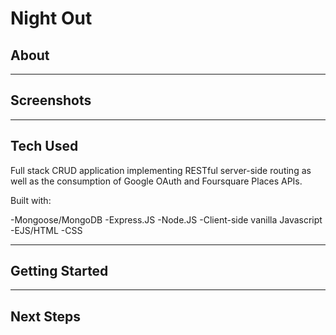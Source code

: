 # Night Out

## About


---

## Screenshots


---

## Tech Used

Full stack CRUD application implementing RESTful server-side routing as well as the consumption of Google OAuth and Foursquare Places APIs.

Built with:

-Mongoose/MongoDB
-Express.JS
-Node.JS
-Client-side vanilla Javascript
-EJS/HTML
-CSS

---

## Getting Started


---

## Next Steps
